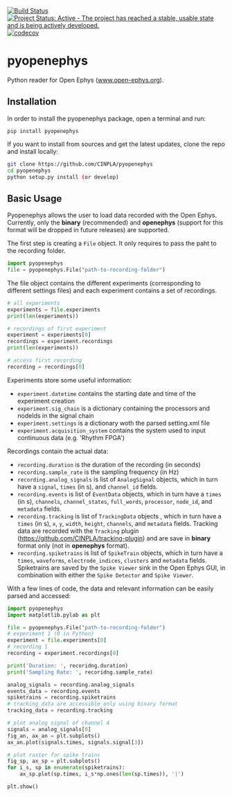 [![Build Status](https://travis-ci.org/CINPLA/pyopenephys.svg?branch=master)](https://travis-ci.org/CINPLA/pyopenephys)
[![Project Status: Active - The project has reached a stable, usable state and is being actively developed.](http://www.repostatus.org/badges/latest/active.svg)](http://www.repostatus.org/#active)
[![codecov](https://codecov.io/gh/CINPLA/py-open-ephys/branch/master/graph/badge.svg)](https://codecov.io/gh/CINPLA/py-open-ephys)

# pyopenephys
Python reader for Open Ephys (www.open-ephys.org).

## Installation

In order to install the pyopenephys package, open a terminal and run:

`pip install pyopenephys`

If you want to install from sources and get the latest updates, clone the repo and install locally:

```bash
git clone https://github.com/CINPLA/pyopenephys
cd pyopenephys
python setup.py install (or develop)
```

## Basic Usage

Pyopenephys allows the user to load data recorded with the Open Ephys. Currently, only the **binary** (recommended) and **openephys** (support for this format will be dropped in future releases) are supported. 

The first step is creating a `File` object. It only requires to pass the paht to the recording folder.

```python
import pyopenephys
file = pyopenephys.File("path-to-recording-folder") 
```

The file object contains the different experiments (corresponding to different settings files) and each experiment contains a set of recordings.

```python
# all experiments
experiments = file.experiments
print(len(experiments))

# recordings of first experiment
experiment = experiments[0]
recordings = experiment.recordings
print(len(experiments))

# access first recording
recording = recordings[0]
```

Experiments store some useful information: 
- `experiment.datetime` contains the starting date and time of the experiment creation
- `experiment.sig_chain` is a dictionary containing the processors and nodeIds in the signal chain
- `experiment.settings` is a dictionary woth the parsed setting.xml file
- `experiment.acquisition_system` contains the system used to input continuous data (e.g. 'Rhythm FPGA')

Recordings contain the actual data: 
- `recording.duration` is the duration of the recording (in seconds)
- `recording.sample_rate` is the sampling frequency (in Hz)
- `recording.analog_signals` is list of `AnalogSignal` objects, which in turn have a `signal`, `times` (in s), and `channel_id` fields.
- `recording.events` is list of `EventData` objects, which in turn have a `times` (in s), `channels`, `channel_states`, `full_words`, `processor`, `node_id`, and `metadata`  fields.
- `recording.tracking` is list of `TrackingData` objects , which in turn have a `times` (in s), `x`, `y`, `width`, `height`, `channels`, and `metadata` fields. Tracking data are recorded with the `Tracking` plugin (https://github.com/CINPLA/tracking-plugin) and are save in **binary** format only (not in **openephys** format).
- `recording.spiketrains` is list of `SpikeTrain` objects, which in turn have a `times`, `waveforms`, `electrode_indices`, `clusters` and `metadata` fields. Spiketrains are saved by the `Spike Viewer` sink in the Open Ephys GUI, in combination with either the `Spike Detector` and `Spike Viewer`.


With a few lines of code, the data and relevant information can be easily parsed and accessed:

```python
import pyopenephys
import matplotlib.pylab as plt

file = pyopenephys.File("path-to-recording-folder") 
# experiment 1 (0 in Python)
experiment = file.experiments[0]
# recording 1 
recording = experiment.recordings[0]

print('Duration: ', recoridng.duration)
print('Sampling Rate: ', recoridng.sample_rate)

analog_signals = recording.analog_signals
events_data = recording.events
spiketrains = recording.spiketrains
# tracking_data are accessible only using binary format
tracking_data = recording.tracking

# plot analog signal of channel 4
signals = analog_signals[0]
fig_an, ax_an = plt.subplots()
ax_an.plot(signals.times, signals.signal[3])

# plot raster for spike trains
fig_sp, ax_sp = plt.subplots()
for i_s, sp in enumerate(spiketrains):
    ax_sp.plot(sp.times, i_s*np.ones(len(sp.times)), '|')

plt.show()
```
